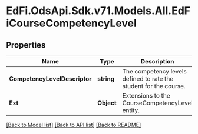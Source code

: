 # EdFi.OdsApi.Sdk.v71.Models.All.EdFiCourseCompetencyLevel

## Properties

Name | Type | Description | Notes
------------ | ------------- | ------------- | -------------
**CompetencyLevelDescriptor** | **string** | The competency levels defined to rate the student for the course. | 
**Ext** | **Object** | Extensions to the CourseCompetencyLevel entity. | [optional] 

[[Back to Model list]](../../README.md#documentation-for-models) [[Back to API list]](../../README.md#documentation-for-api-endpoints) [[Back to README]](../../README.md)

